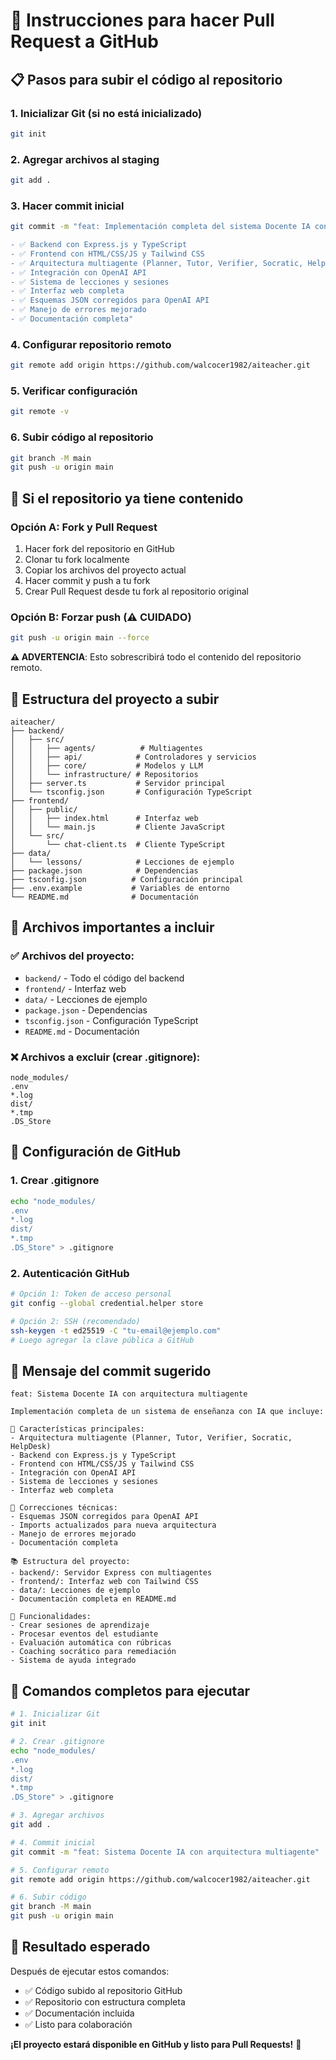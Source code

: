 # 🚀 Instrucciones para hacer Pull Request a GitHub

## 📋 **Pasos para subir el código al repositorio**

### **1. Inicializar Git (si no está inicializado)**
```bash
git init
```

### **2. Agregar archivos al staging**
```bash
git add .
```

### **3. Hacer commit inicial**
```bash
git commit -m "feat: Implementación completa del sistema Docente IA con arquitectura multiagente

- ✅ Backend con Express.js y TypeScript
- ✅ Frontend con HTML/CSS/JS y Tailwind CSS
- ✅ Arquitectura multiagente (Planner, Tutor, Verifier, Socratic, HelpDesk)
- ✅ Integración con OpenAI API
- ✅ Sistema de lecciones y sesiones
- ✅ Interfaz web completa
- ✅ Esquemas JSON corregidos para OpenAI API
- ✅ Manejo de errores mejorado
- ✅ Documentación completa"
```

### **4. Configurar repositorio remoto**
```bash
git remote add origin https://github.com/walcocer1982/aiteacher.git
```

### **5. Verificar configuración**
```bash
git remote -v
```

### **6. Subir código al repositorio**
```bash
git branch -M main
git push -u origin main
```

## 🔧 **Si el repositorio ya tiene contenido**

### **Opción A: Fork y Pull Request**
1. Hacer fork del repositorio en GitHub
2. Clonar tu fork localmente
3. Copiar los archivos del proyecto actual
4. Hacer commit y push a tu fork
5. Crear Pull Request desde tu fork al repositorio original

### **Opción B: Forzar push (⚠️ CUIDADO)**
```bash
git push -u origin main --force
```
**⚠️ ADVERTENCIA**: Esto sobrescribirá todo el contenido del repositorio remoto.

## 📁 **Estructura del proyecto a subir**

```
aiteacher/
├── backend/
│   ├── src/
│   │   ├── agents/          # Multiagentes
│   │   ├── api/            # Controladores y servicios
│   │   ├── core/           # Modelos y LLM
│   │   └── infrastructure/ # Repositorios
│   ├── server.ts           # Servidor principal
│   └── tsconfig.json       # Configuración TypeScript
├── frontend/
│   ├── public/
│   │   ├── index.html      # Interfaz web
│   │   └── main.js         # Cliente JavaScript
│   └── src/
│       └── chat-client.ts  # Cliente TypeScript
├── data/
│   └── lessons/            # Lecciones de ejemplo
├── package.json            # Dependencias
├── tsconfig.json          # Configuración principal
├── .env.example           # Variables de entorno
└── README.md              # Documentación
```

## 🎯 **Archivos importantes a incluir**

### **✅ Archivos del proyecto:**
- `backend/` - Todo el código del backend
- `frontend/` - Interfaz web
- `data/` - Lecciones de ejemplo
- `package.json` - Dependencias
- `tsconfig.json` - Configuración TypeScript
- `README.md` - Documentación

### **❌ Archivos a excluir (crear .gitignore):**
```
node_modules/
.env
*.log
dist/
*.tmp
.DS_Store
```

## 🔐 **Configuración de GitHub**

### **1. Crear .gitignore**
```bash
echo "node_modules/
.env
*.log
dist/
*.tmp
.DS_Store" > .gitignore
```

### **2. Autenticación GitHub**
```bash
# Opción 1: Token de acceso personal
git config --global credential.helper store

# Opción 2: SSH (recomendado)
ssh-keygen -t ed25519 -C "tu-email@ejemplo.com"
# Luego agregar la clave pública a GitHub
```

## 📝 **Mensaje del commit sugerido**

```
feat: Sistema Docente IA con arquitectura multiagente

Implementación completa de un sistema de enseñanza con IA que incluye:

🚀 Características principales:
- Arquitectura multiagente (Planner, Tutor, Verifier, Socratic, HelpDesk)
- Backend con Express.js y TypeScript
- Frontend con HTML/CSS/JS y Tailwind CSS
- Integración con OpenAI API
- Sistema de lecciones y sesiones
- Interfaz web completa

🔧 Correcciones técnicas:
- Esquemas JSON corregidos para OpenAI API
- Imports actualizados para nueva arquitectura
- Manejo de errores mejorado
- Documentación completa

📚 Estructura del proyecto:
- backend/: Servidor Express con multiagentes
- frontend/: Interfaz web con Tailwind CSS
- data/: Lecciones de ejemplo
- Documentación completa en README.md

🎯 Funcionalidades:
- Crear sesiones de aprendizaje
- Procesar eventos del estudiante
- Evaluación automática con rúbricas
- Coaching socrático para remediación
- Sistema de ayuda integrado
```

## 🚀 **Comandos completos para ejecutar**

```bash
# 1. Inicializar Git
git init

# 2. Crear .gitignore
echo "node_modules/
.env
*.log
dist/
*.tmp
.DS_Store" > .gitignore

# 3. Agregar archivos
git add .

# 4. Commit inicial
git commit -m "feat: Sistema Docente IA con arquitectura multiagente"

# 5. Configurar remoto
git remote add origin https://github.com/walcocer1982/aiteacher.git

# 6. Subir código
git branch -M main
git push -u origin main
```

## 🎊 **Resultado esperado**

Después de ejecutar estos comandos:
- ✅ Código subido al repositorio GitHub
- ✅ Repositorio con estructura completa
- ✅ Documentación incluida
- ✅ Listo para colaboración

**¡El proyecto estará disponible en GitHub y listo para Pull Requests!** 🚀
